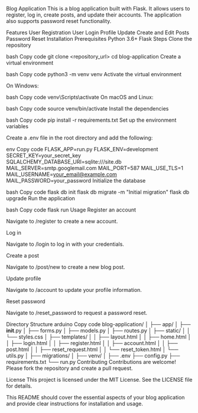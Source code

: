 Blog Application
This is a blog application built with Flask. It allows users to register, log in, create posts, and update their accounts. The application also supports password reset functionality.

Features
User Registration
User Login
Profile Update
Create and Edit Posts
Password Reset
Installation
Prerequisites
Python 3.6+
Flask
Steps
Clone the repository

bash
Copy code
git clone <repository_url>
cd blog-application
Create a virtual environment

bash
Copy code
python3 -m venv venv
Activate the virtual environment

On Windows:

bash
Copy code
venv\Scripts\activate
On macOS and Linux:

bash
Copy code
source venv/bin/activate
Install the dependencies

bash
Copy code
pip install -r requirements.txt
Set up the environment variables

Create a .env file in the root directory and add the following:

env
Copy code
FLASK_APP=run.py
FLASK_ENV=development
SECRET_KEY=your_secret_key
SQLALCHEMY_DATABASE_URI=sqlite:///site.db
MAIL_SERVER=smtp.googlemail.com
MAIL_PORT=587
MAIL_USE_TLS=1
MAIL_USERNAME=your_email@example.com
MAIL_PASSWORD=your_password
Initialize the database

bash
Copy code
flask db init
flask db migrate -m "Initial migration"
flask db upgrade
Run the application

bash
Copy code
flask run
Usage
Register an account

Navigate to /register to create a new account.

Log in

Navigate to /login to log in with your credentials.

Create a post

Navigate to /post/new to create a new blog post.

Update profile

Navigate to /account to update your profile information.

Reset password

Navigate to /reset_password to request a password reset.

Directory Structure
arduino
Copy code
blog-application/
│
├── app/
│   ├── __init__.py
│   ├── forms.py
│   ├── models.py
│   ├── routes.py
│   ├── static/
│   │   └── styles.css
│   ├── templates/
│   │   ├── layout.html
│   │   ├── home.html
│   │   ├── login.html
│   │   ├── register.html
│   │   ├── account.html
│   │   ├── post.html
│   │   ├── reset_request.html
│   │   └── reset_token.html
│   └── utils.py
│
├── migrations/
│
├── venv/
│
├── .env
├── config.py
├── requirements.txt
└── run.py
Contributing
Contributions are welcome! Please fork the repository and create a pull request.

License
This project is licensed under the MIT License. See the LICENSE file for details.

This README should cover the essential aspects of your blog application and provide clear instructions for installation and usage.






